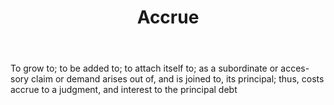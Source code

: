 ---
title: Accrue
permalink: "/definitions/accrue.html"
body: To grow to; to be added to; to attach itself to; as a subordinate or acces-sory
  claim or demand arises out of, and is joined to, its principal; thus, costs accrue
  to a judgment, and interest to the principal debt
published_at: '2018-07-07'
layout: post
---